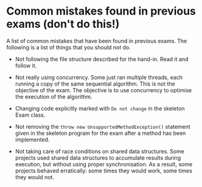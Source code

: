 # Common mistakes found in previous exams (don't do this!)

A list of common mistakes that have been found in previous exams. The following
is a list of things that you should *not* do.

- Not following the file structure described for the hand-in. Read it and follow it.

- Not really using concurrency. Some just ran multiple threads, each running a copy
of the same sequential algorithm. This is not the objective of the exam. The objective is to
use concurrency to optimise the execution of the algorithm.

- Changing code explicitly marked with `Do not change` in the skeleton Exam class.

- Not removing the `throw new UnsupportedMethodException()` statement given in the skeleton
program for the exam after a method has been implemented.

- Not taking care of race conditions on shared data structures. Some projects
used shared data structures to accumulate results during execution, but without
using proper synchronisation. As a result, some projects behaved erratically: some times
they would work, some times they would not.
